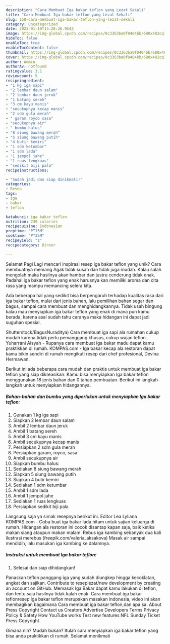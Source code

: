 ```yaml
---
description: "Cara Membuat Iga bakar teflon yang Lezat Sekali"
title: "Cara Membuat Iga bakar teflon yang Lezat Sekali"
slug: 158-cara-membuat-iga-bakar-teflon-yang-lezat-sekali
category: Uncategorized
date: 2023-01-19T14:28:26.954Z
image: https://img-global.cpcdn.com/recipes/0c3363ba0f0404bb/680x482cq70/iga-bakar-teflon-foto-resep-utama.jpg
hideToc: false
enableToc: true
enableTocContent: false
thumbnail: https://img-global.cpcdn.com/recipes/0c3363ba0f0404bb/680x482cq70/iga-bakar-teflon-foto-resep-utama.jpg
cover: https://img-global.cpcdn.com/recipes/0c3363ba0f0404bb/680x482cq70/iga-bakar-teflon-foto-resep-utama.jpg
author: Admin
authorAv: notfound
ratingvalue: 3.1
reviewcount: 5
recipeingredient:
- "1 kg iga sapi"
- "2 lembar daun salam"
- "2 lembar daun jeruk"
- "1 batang sereh"
- "3 cm kayu manis"
- "secukupnya kecap manis"
- "2 sdm gula merah"
- " garam royco sasa"
- "secukupnya air"
- " bumbu halus"
- "8 siung bawang merah"
- "5 siung bawang putih"
- "4 butir kemiri"
- "1 sdm ketumbar"
- "1 sdm lada"
- "1 jempol jahe"
- "1 ruas lengkuas"
- "sedikit biji pala"
recipeinstructions:

- "Sudah jadi dan siap dinikmati!"
categories:
- Resep
tags:
- iga
- bakar
- teflon

katakunci: iga bakar teflon 
nutrition: 239 calories
recipecuisine: Indonesian
preptime: "PT15M"
cooktime: "PT35M"
recipeyield: "1"
recipecategory: Dinner

---
```



Selamat Pagi Lagi mencari inspirasi resep iga bakar teflon yang unik? Cara membuatnya memang Agak tidak susah dan tidak juga mudah. Kalau salah mengolah maka hasilnya akan hambar dan justru cenderung tidak enak. Padahal iga bakar teflon yang enak harusnya kan memiliki aroma dan cita rasa yang mampu memancing selera kita.


Ada beberapa hal yang sedikit bisa berpengaruh terhadap kualitas rasa dari iga bakar teflon, mulai dari jenis bahan, lalu pemilihan bahan segar dan bagus, sampai cara membuat dan menghidangkannya. Tidak usah bingung kalau mau menyiapkan iga bakar teflon yang enak di mana pun kamu berada, karena asal sudah tahu caranya maka hidangan ini dapat jadi suguhan spesial.

Shutterstock/BagusNuraditya) Cara membuat iga sapi ala rumahan cukup mudah karena tidak perlu pemanggang khusus, cukup wajan teflon. Yuharrani Aisyah - Rupanya cara membuat iga bakar madu dapat kamu praktikkan di rumah. KOMPAS.com - Iga bakar kecap ala restoran dapat kamu bikin sendiri di rumah mengikuti resep dari chef profesional, Devina Hermawan.


Berikut ini ada beberapa cara mudah dan praktis untuk membuat iga bakar teflon yang siap dikreasikan. Kamu bisa menyiapkan Iga bakar teflon menggunakan 18 jenis bahan dan 0 tahap pembuatan. Berikut ini langkah-langkah untuk menyiapkan hidangannya.

<!--inarticleads1-->

##### Bahan-bahan dan bumbu yang diperlukan untuk menyiapkan Iga bakar teflon:

1. Gunakan 1 kg iga sapi
1. Siapkan 2 lembar daun salam
1. Ambil 2 lembar daun jeruk
1. Ambil 1 batang sereh
1. Ambil 3 cm kayu manis
1. Ambil secukupnya kecap manis
1. Persiapkan 2 sdm gula merah
1. Persiapkan  garam, royco, sasa
1. Ambil secukupnya air
1. Siapkan  bumbu halus:
1. Sediakan 8 siung bawang merah
1. Siapkan 5 siung bawang putih
1. Siapkan 4 butir kemiri
1. Sediakan 1 sdm ketumbar
1. Ambil 1 sdm lada
1. Ambil 1 jempol jahe
1. Sediakan 1 ruas lengkuas
1. Persiapkan sedikit biji pala


Langsung saja ya simak resepnya berikut ini. Editor Lea Lyliana KOMPAS.com - Coba buat iga bakar lada hitam untuk sajian keluarga di rumah. Hidangan ala restoran ini cocok disantap kapan saja, baik ketika makan siang ataupun makan malam. Rebus iga kambing sebanyak dua kali ilustrasi merebus (freepik.com/valeria_aksakova) Masak air sampai mendidih, lalu masukan iga kambing ke dalamnya. 

<!--inarticleads2-->

##### Instruksi untuk membuat Iga bakar teflon:


1. Selesai dan siap dihidangkan!

Panaskan teflon panggang iga yang sudah diungkep hingga kecoklatan, angkat dan sajikan. Contribute to reseplezat/new development by creating an account on GitHub. Memasak Iga Bakar dapat kamu lakukan di teflon, dan tentu saja hasilnya tidak kalah enak. Cara membuat iga bakar teflonresep iga bakar teflon merupakan masakan indonesia, video ini akan membagikan bagaimana Cara membuat iga bakar teflon,dan apa sa. About Press Copyright Contact us Creators Advertise Developers Terms Privacy Policy &amp; Safety How YouTube works Test new features NFL Sunday Ticket Press Copyright. 

Gimana nih? Mudah bukan? Itulah cara menyiapkan iga bakar teflon yang bisa anda praktikkan di rumah. Selamat menikmati
